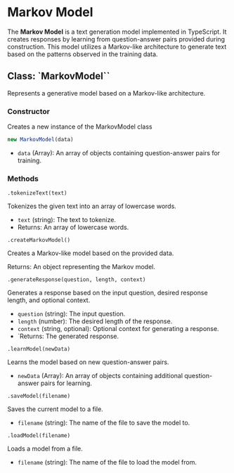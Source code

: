 # Markov Model

The **Markov Model** is a text generation model implemented in TypeScript. It creates responses by learning from question-answer pairs provided during construction. This model utilizes a Markov-like architecture to generate text based on the patterns observed in the training data.

## Class: `MarkovModel``

Represents a generative model based on a Markov-like architecture.

### Constructor

Creates a new instance of the MarkovModel class

```js
new MarkovModel(data)
```

* `data` (Array): An array of objects containing question-answer pairs for training.

### Methods

`.tokenizeText(text)`

Tokenizes the given text into an array of lowercase words.

* `text` (string): The text to tokenize.
* Returns: An array of lowercase words.

`.createMarkovModel()`

Creates a Markov-like model based on the provided data.

Returns: An object representing the Markov model.

`.generateResponse(question, length, context)`

Generates a response based on the input question, desired response length, and optional context.

* `question` (string): The input question.
* `length` (number): The desired length of the response.
* `context` (string, optional): Optional context for generating a response.
* `Returns: The generated response.

`.learnModel(newData)`

Learns the model based on new question-answer pairs.

* `newData` (Array): An array of objects containing additional question-answer pairs for learning.

`.saveModel(filename)`

Saves the current model to a file.

* `filename` (string): The name of the file to save the model to.

`.loadModel(filename)`

Loads a model from a file.

* `filename` (string): The name of the file to load the model from.